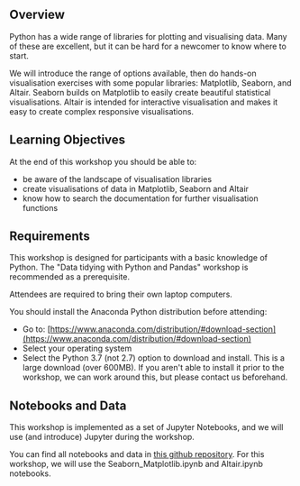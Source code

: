
## Overview

Python has a wide range of libraries for plotting and visualising data. Many of these are excellent, but it can be hard for a newcomer to know where to start.

We will introduce the range of options available, then do hands-on visualisation exercises with some popular libraries: Matplotlib, Seaborn, and Altair. Seaborn builds on Matplotlib to easily create beautiful statistical visualisations. Altair is intended for interactive visualisation and makes it easy to create complex responsive visualisations.

## Learning Objectives

At the end of this workshop you should be able to:

- be aware of the landscape of visualisation libraries
- create visualisations of data in Matplotlib, Seaborn and Altair
- know how to search the documentation for further visualisation functions

## Requirements

This workshop is designed for participants with a basic knowledge of Python. The "Data tidying with Python and Pandas" workshop is recommended as a prerequisite.

Attendees are required to bring their own laptop computers.

You should install the Anaconda Python distribution before attending:

* Go to: [https://www.anaconda.com/distribution/#download-section](https://www.anaconda.com/distribution/#download-section)
* Select your operating system
* Select the Python 3.7 (not 2.7) option to download and install. This is a large download (over 600MB). If you aren't able to install it prior to the workshop, we can work around this, but please contact us beforehand.

## Notebooks and Data

This workshop is implemented as a set of Jupyter Notebooks, and we will use (and introduce) Jupyter during the workshop.

You can find all notebooks and data in [this github repository](https://github.com/claresloggett/data_tidying_and_visualisation). For this workshop, we will use the Seaborn_Matplotlib.ipynb and Altair.ipynb notebooks.
